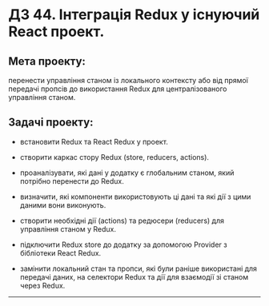 # ДЗ 44. Інтеграція Redux у існуючий React проект.

## Мета проекту:

перенести управління станом із локального контексту або від прямої передачі пропсів до використання Redux для централізованого управління станом.

## Задачі проекту:

- встановити Redux та React Redux у проект.

- створити каркас стору Redux (store, reducers, actions).

- проаналізувати, які дані у додатку є глобальним станом, який потрібно перенести до Redux.

- визначити, які компоненти використовують ці дані та які дії з цими даними вони виконують.

- створити необхідні дії (actions) та редюсери (reducers) для управління станом у Redux.

- підключити Redux store до додатку за допомогою Provider з бібліотеки React Redux.

- замінити локальний стан та пропси, які були раніше використані для передачі даних, на селектори Redux та дії для взаємодії зі станом через Redux.

---
